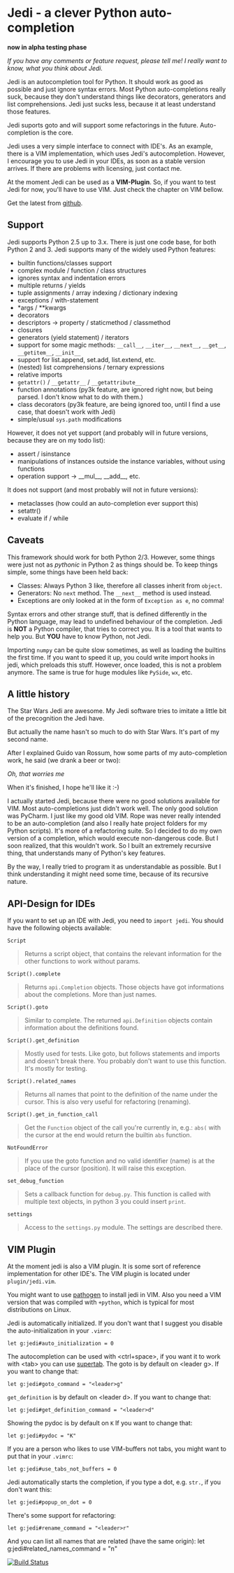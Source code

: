 Jedi - a clever Python auto-completion
============================

**now in alpha testing phase**

*If you have any comments or feature request, please tell me! I really want to
know, what you think about Jedi.*

Jedi is an autocompletion tool for Python. It should work as good as possible
and just ignore syntax errors. Most Python auto-completions really suck,
because they don't understand things like decorators, generators and list
comprehensions. Jedi just sucks less, because it at least understand those
features.

Jedi suports goto and will support some refactorings in the future.
Auto-completion is the core.

Jedi uses a very simple interface to connect with IDE's. As an example, there
is a VIM implementation, which uses Jedi's autocompletion. However, I encourage
you to use Jedi in your IDEs, as soon as a stable version arrives. If there are
problems with licensing, just contact me.

At the moment Jedi can be used as a **VIM-Plugin**. So, if you want to test
Jedi for now, you'll have to use VIM. Just check the chapter on VIM bellow.

Get the latest from [github](http://github.com/davidhalter/jedi).

Support
-------

Jedi supports Python 2.5 up to 3.x. There is just one code base, for both
Python 2 and 3.
Jedi supports many of the widely used Python features:

 - builtin functions/classes support
 - complex module / function / class structures
 - ignores syntax and indentation errors
 - multiple returns / yields
 - tuple assignments / array indexing / dictionary indexing
 - exceptions / with-statement
 - \*args / \*\*kwargs
 - decorators
 - descriptors -> property / staticmethod / classmethod
 - closures
 - generators (yield statement) / iterators
 - support for some magic methods: `__call__`, `__iter__`, `__next__`,
   `__get__`, `__getitem__`, `__init__`
 - support for list.append, set.add, list.extend, etc.
 - (nested) list comprehensions / ternary expressions
 - relative imports
 - `getattr()` / `__getattr__` / `__getattribute__`
 - function annotations (py3k feature, are ignored right now, but being parsed.
   I don't know what to do with them.)
 - class decorators (py3k feature, are being ignored too, until I find a use
   case, that doesn't work with Jedi)
 - simple/usual `sys.path` modifications

However, it does not yet support (and probably will in future versions, because
they are on my todo list):

 - assert / isinstance
 - manipulations of instances outside the instance variables, without using
   functions
 - operation support -> \_\_mul\_\_, \_\_add\_\_, etc.

It does not support (and most probably will not in future versions): 
 - metaclasses (how could an auto-completion ever support this)
 - setattr()
 - evaluate if / while

Caveats
-------

This framework should work for both Python 2/3. However, some things were just
not as *pythonic* in Python 2 as things should be. To keep things simple, some
things have been held back:

 - Classes: Always Python 3 like, therefore all classes inherit from `object`.
 - Generators: No `next` method. The `__next__` method is used instead.
 - Exceptions are only looked at in the form of `Exception as e`, no comma!

Syntax errors and other strange stuff, that is defined differently in the
Python language, may lead to undefined behaviour of the completion. Jedi is
**NOT** a Python compiler, that tries to correct you. It is a tool that wants
to help you. But **YOU** have to know Python, not Jedi.

Importing `numpy` can be quite slow sometimes, as well as loading the builtins
the first time. If you want to speed it up, you could write import hooks in
jedi, which preloads this stuff. However, once loaded, this is not a problem
anymore. The same is true for huge modules like `PySide`, `wx`, etc.

A little history
----------------

The Star Wars Jedi are awesome. My Jedi software tries to imitate a little bit
of the precognition the Jedi have.

But actually the name hasn't so much to do with Star Wars. It's part of my
second name.

After I explained Guido van Rossum, how some parts of my auto-completion work,
he said (we drank a beer or two):

*Oh, that worries me*

When it's finished, I hope he'll like it :-)

I actually started Jedi, because there were no good solutions available for
VIM. Most auto-completions just didn't work well. The only good solution was
PyCharm. I just like my good old VIM. Rope was never really intended to be an
auto-completion (and also I really hate project folders for my Python scripts).
It's more of a refactoring suite. So I decided to do my own version of a
completion, which would execute non-dangerous code. But I soon realized, that
this wouldn't work. So I built an extremely recursive thing, that understands
many of Python's key features.

By the way, I really tried to program it as understandable as possible. But I
think understanding it might need some time, because of its recursive nature.

API-Design for IDEs
-------------------

If you want to set up an IDE with Jedi, you need to `import jedi`. You should
have the following objects available:

`Script`
>    Returns a script object, that contains the relevant information for the
>    other functions to work without params. 

`Script().complete`
>    Returns `api.Completion` objects. Those objects have got
>    informations about the completions. More than just names.

`Script().goto`
>    Similar to complete. The returned `api.Definition` objects contain
>    information about the definitions found.

`Script().get_definition`
>    Mostly used for tests. Like goto, but follows statements and imports and
>    doesn't break there. You probably don't want to use this function. It's
>    mostly for testing.

`Script().related_names`
>    Returns all names that point to the definition of the name under the
>    cursor. This is also very useful for refactoring (renaming).

`Script().get_in_function_call`
>    Get the `Function` object of the call you're currently in, e.g.: `abs(`
>    with the cursor at the end would return the builtin `abs` function.

`NotFoundError`
>    If you use the goto function and no valid identifier (name) is at the
>    place of the cursor (position). It will raise this exception.

`set_debug_function`
>    Sets a callback function for `debug.py`. This function is called with
>    multiple text objects, in python 3 you could insert `print`.

`settings`
>    Access to the `settings.py` module. The settings are described there.

VIM Plugin
-------------------

At the moment jedi is also a VIM plugin. It is some sort of reference
implementation for other IDE's.
The VIM plugin is located under `plugin/jedi.vim`.

You might want to use [pathogen](https://github.com/tpope/vim-pathogen) to
install jedi in VIM. Also you need a VIM version that was compiled with
`+python`, which is typical for most distributions on Linux.

Jedi is automatically initialized. If you don't want that I suggest you
disable the auto-initialization in your `.vimrc`:

    let g:jedi#auto_initialization = 0

The autocompletion can be used with \<ctrl+space\>, if you want it to work with
\<tab\> you can use [supertab](https://github.com/ervandew/supertab).
The goto is by default on \<leader g\>. If you want to change that:

    let g:jedi#goto_command = "<leader>g"

`get_definition` is by default on \<leader d\>. If you want to change that:

    let g:jedi#get_definition_command = "<leader>d"

Showing the pydoc is by default on `K` If you want to change that:

    let g:jedi#pydoc = "K"

If you are a person who likes to use VIM-buffers not tabs, you might want to
put that in your `.vimrc`:

    let g:jedi#use_tabs_not_buffers = 0

Jedi automatically starts the completion, if you type a dot, e.g. `str.`, if
you don't want this:

    let g:jedi#popup_on_dot = 0

There's some support for refactoring:

    let g:jedi#rename_command = "<leader>r"

And you can list all names that are related (have the same origin):
    let g:jedi#related_names_command = "<leader>n"


[![Build Status](https://secure.travis-ci.org/davidhalter/jedi.png?branch=master)](http://travis-ci.org/davidhalter/jedi)
